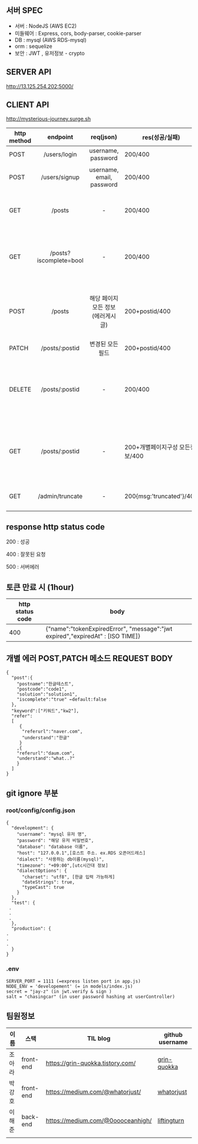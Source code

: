 ## 서버 SPEC

- 서버 : NodeJS (AWS EC2)
- 미들웨어 : Express, cors, body-parser, cookie-parser
- DB : mysql (AWS RDS-mysql)
- orm : sequelize
- 보안 : JWT , 유저정보 - crypto

## SERVER API

http://13.125.254.202:5000/

## CLIENT API

http://mysterious-journey.surge.sh

| http method |        endpoint        |             req(json)             | res(성공/실패)                  |                         detail                         | usage                           |         example         |     |
| ----------- | :--------------------: | :-------------------------------: | ------------------------------- | :----------------------------------------------------: | ------------------------------- | :---------------------: | --- |
| POST        |      /users/login      |        username, password         | 200/400                         |                         로그인                         | 로그인                          |                         |     |
| POST        |     /users/signup      |     username, email, password     | 200/400                         |                     회원가입 제출                      | 회원가입 제출                   |                         |     |
| GET         |         /posts         |                 -                 | 200/400                         |                본인의 모든 게시글 요청                 | 본인의 모든 게시글 요청         |                         |     |
| GET         | /posts?iscomplete=bool |                 -                 | 200/400                         |            본인의 미해결/해결 모든 글 요청             | 본인의 미해결/해결 모든 글 요청 |                         |     |
| POST        |         /posts         | 해당 페이지 모든 정보(에러게시글) | 200+postid/400                  |    등록 이후 받은 postid 통해서 개별 글 페이지 이동    | 새 글 등록                      |                         |     |
| PATCH       |     /posts/:postid     |         변경된 모든 필드          | 200+postid/400                  |                                                        |                                 |                         |     |
| DELETE      |     /posts/:postid     |                 -                 | 200/400                         | 서버에서는 cascade delete등 관련된 연결,데이터 다 삭제 | 개별페이지에서 삭제 클릭시      |                         |     |
| GET         |     /posts/:postid     |                 -                 | 200+개별페이지구성 모든정보/400 | postid 1개에 해당하는 개별페이지 구성정보 전부 return  | 개별 글 페이지 진입             |                         |     |
| GET         |    /admin/truncate     |                 -                 | 200{msg:'truncated'}/400        |                                                        | 테이블 포맷                     | 관리자 계정만 요청 가능 |     |

## response http status code

200 : 성공

400 : 잘못된 요청

500 : 서버에러

## 토큰 만료 시 (1hour)

| http status code | body                                                                           |
| ---------------- | ------------------------------------------------------------------------------ |
| 400              | {"name":"tokenExpiredError", "message":"jwt expired","expiredAt" : [ISO TIME]} |

## 개별 에러 POST,PATCH 메소드 REQUEST BODY

```json=
{
  "post":{
    "postname":"한글테스트",
    "postcode":"code1",
    "solution":"solution1",
    "iscomplete":"true" ←default:false
  },
  "keyword":["키워드","kw2"],
  "refer":
  [
     {
      "referurl":"naver.com",
      "understand":"한글"
     }
    ,{
    "referurl":"daum.com",
    "understand":"what..?"
    }
  ]
}
```

## git ignore 부분

### root/config/config.json

```javascript=
{
  "development": {
    "username": "mysql 유저 명",
    "password": "해당 유저 비밀번호",
    "database": "database 이름",
    "host": "127.0.0.1",[호스트 주소. ex.RDS 오픈어드레스]
    "dialect": "사용하는 db이름(mysql)",
    "timezone": "+09:00",[utc시간대 정보]
    "dialectOptions": {
      "charset": "utf8", [한글 입력 가능하게]
      "dateStrings": true,
      "typeCast": true
    }
  },
  "test": {
 .
 .
 .
  },
  "production": {
.
.
.
  }
}
```

### .env

```json=
SERVER_PORT = 1111 (=express listen port in app.js)
NODE_ENV = 'developement' (= in models/index.js)
secret = "jay-z" (in jwt.verify & sign )
salt = "chasingcar" (in user password hashing at userController)
```

## 팀원정보

| 이름   | 스택      | TIL blog                          | github username                                |
| ------ | --------- | --------------------------------- | ---------------------------------------------- |
| 조아라 | front-end | https://grin-quokka.tistory.com/  | [grin-quokka ](https://github.com/grin-quokka) |
| 박강호 | front-end | https://medium.com/@whatorjust/   | [whatorjust](https://github.com/whatorjust)    |
| 이해준 | back-end  | https://medium.com/@0oooceanhigh/ | [liftingturn](https://github.com/liftingturn)  |
|        |           |                                   |                                                |
